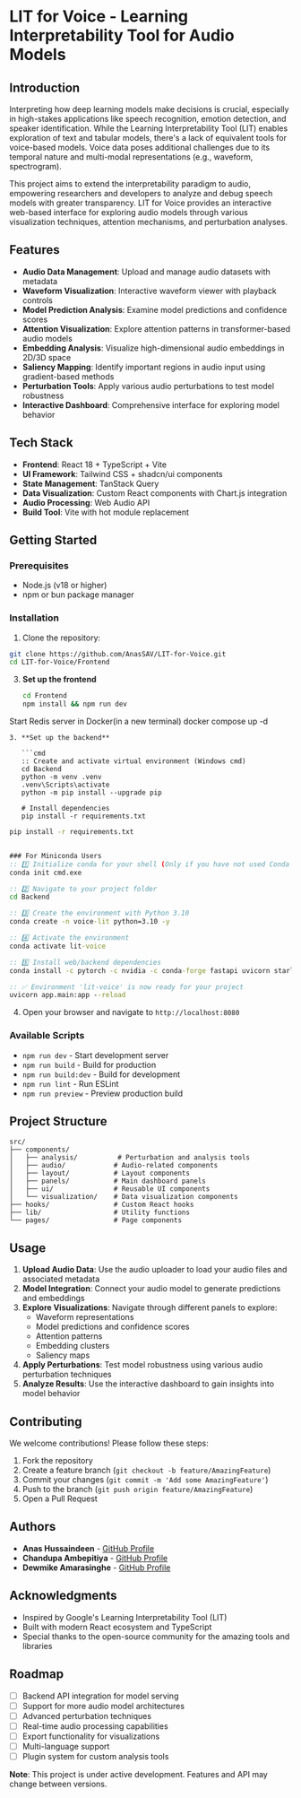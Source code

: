 # LIT for Voice - Learning Interpretability Tool for Audio Models

## Introduction

Interpreting how deep learning models make decisions is crucial, especially in high-stakes applications like speech recognition, emotion detection, and speaker identification. While the Learning Interpretability Tool (LIT) enables exploration of text and tabular models, there's a lack of equivalent tools for voice-based models. Voice data poses additional challenges due to its temporal nature and multi-modal representations (e.g., waveform, spectrogram). 

This project aims to extend the interpretability paradigm to audio, empowering researchers and developers to analyze and debug speech models with greater transparency. LIT for Voice provides an interactive web-based interface for exploring audio models through various visualization techniques, attention mechanisms, and perturbation analyses.

## Features

- **Audio Data Management**: Upload and manage audio datasets with metadata
- **Waveform Visualization**: Interactive waveform viewer with playback controls
- **Model Prediction Analysis**: Examine model predictions and confidence scores
- **Attention Visualization**: Explore attention patterns in transformer-based audio models
- **Embedding Analysis**: Visualize high-dimensional audio embeddings in 2D/3D space
- **Saliency Mapping**: Identify important regions in audio input using gradient-based methods
- **Perturbation Tools**: Apply various audio perturbations to test model robustness
- **Interactive Dashboard**: Comprehensive interface for exploring model behavior

## Tech Stack

- **Frontend**: React 18 + TypeScript + Vite
- **UI Framework**: Tailwind CSS + shadcn/ui components
- **State Management**: TanStack Query
- **Data Visualization**: Custom React components with Chart.js integration
- **Audio Processing**: Web Audio API
- **Build Tool**: Vite with hot module replacement

## Getting Started

### Prerequisites

- Node.js (v18 or higher)
- npm or bun package manager

### Installation

1. Clone the repository:
```bash
git clone https://github.com/AnasSAV/LIT-for-Voice.git
cd LIT-for-Voice/Frontend
```

3. **Set up the frontend**

   ```bash
   cd Frontend
   npm install && npm run dev
   ```

Start Redis server in Docker(in a new terminal)
docker compose up -d
```
3. **Set up the backend**

   ```cmd
   :: Create and activate virtual environment (Windows cmd)
   cd Backend
   python -m venv .venv
   .venv\Scripts\activate
   python -m pip install --upgrade pip

   # Install dependencies
   pip install -r requirements.txt
   ```
   
```cmd
pip install -r requirements.txt
```

```cmd

### For Miniconda Users
:: 1️⃣ Initialize conda for your shell (Only if you have not used Conda on device before)
conda init cmd.exe

:: 2️⃣ Navigate to your project folder
cd Backend

:: 3️⃣ Create the environment with Python 3.10
conda create -n voice-lit python=3.10 -y

:: 4️⃣ Activate the environment
conda activate lit-voice

:: 5️⃣ Install web/backend dependencies
conda install -c pytorch -c nvidia -c conda-forge fastapi uvicorn starlette httpx python-multipart python-dotenv pydantic-settings anyio numpy pandas librosa pysoundfile transformers pytorch torchvision torchaudio pytorch-cuda=12.1 redis-py pytest pytest-asyncio requests -y

:: ✅ Environment 'lit-voice' is now ready for your project
uvicorn app.main:app --reload
```



4. Open your browser and navigate to `http://localhost:8080`


### Available Scripts

- `npm run dev` - Start development server
- `npm run build` - Build for production
- `npm run build:dev` - Build for development
- `npm run lint` - Run ESLint
- `npm run preview` - Preview production build

## Project Structure

```
src/
├── components/
│   ├── analysis/          # Perturbation and analysis tools
│   ├── audio/            # Audio-related components
│   ├── layout/           # Layout components
│   ├── panels/           # Main dashboard panels
│   ├── ui/               # Reusable UI components
│   └── visualization/    # Data visualization components
├── hooks/                # Custom React hooks
├── lib/                  # Utility functions
└── pages/                # Page components
```

## Usage

1. **Upload Audio Data**: Use the audio uploader to load your audio files and associated metadata
2. **Model Integration**: Connect your audio model to generate predictions and embeddings
3. **Explore Visualizations**: Navigate through different panels to explore:
   - Waveform representations
   - Model predictions and confidence scores
   - Attention patterns
   - Embedding clusters
   - Saliency maps
4. **Apply Perturbations**: Test model robustness using various audio perturbation techniques
5. **Analyze Results**: Use the interactive dashboard to gain insights into model behavior

## Contributing

We welcome contributions! Please follow these steps:

1. Fork the repository
2. Create a feature branch (`git checkout -b feature/AmazingFeature`)
3. Commit your changes (`git commit -m 'Add some AmazingFeature'`)
4. Push to the branch (`git push origin feature/AmazingFeature`)
5. Open a Pull Request

## Authors

- **Anas Hussaindeen** - [GitHub Profile](https://github.com/AnasSAV)
- **Chandupa Ambepitiya** - [GitHub Profile](https://github.com/Chand2103)
- **Dewmike Amarasinghe** - [GitHub Profile](https://github.com/DewmikeAmarasinghe)

## Acknowledgments

- Inspired by Google's Learning Interpretability Tool (LIT)
- Built with modern React ecosystem and TypeScript
- Special thanks to the open-source community for the amazing tools and libraries

## Roadmap

- [ ] Backend API integration for model serving
- [ ] Support for more audio model architectures
- [ ] Advanced perturbation techniques
- [ ] Real-time audio processing capabilities
- [ ] Export functionality for visualizations
- [ ] Multi-language support
- [ ] Plugin system for custom analysis tools

**Note**: This project is under active development. Features and API may change between versions.